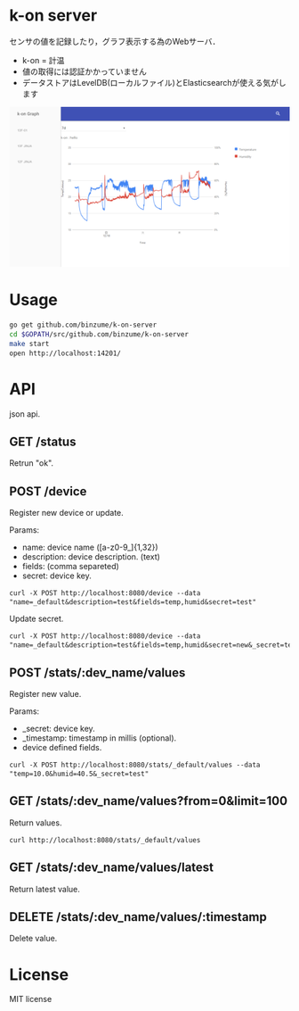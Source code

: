 # k-on server

センサの値を記録したり，グラフ表示する為のWebサーバ．

- k-on = 計温
- 値の取得には認証かかっていません
- データストアはLevelDB(ローカルファイル)とElasticsearchが使える気がします

![chart sample](doc/images/chart01.png)


# Usage

```bash
go get github.com/binzume/k-on-server
cd $GOPATH/src/github.com/binzume/k-on-server
make start
open http://localhost:14201/
```

# API

json api.

## GET /status

Retrun "ok".


## POST /device

Register new device or update.


Params:

- name: device name ([a-z0-9_]{1,32})
- description: device description. (text)
- fields: (comma separeted)
- secret: device key.


```
curl -X POST http://localhost:8080/device --data "name=_default&description=test&fields=temp,humid&secret=test"
```


Update secret.

```
curl -X POST http://localhost:8080/device --data "name=_default&description=test&fields=temp,humid&secret=new&_secret=test"
```

## POST /stats/:dev_name/values

Register new value.

Params:

- _secret: device key.
- _timestamp: timestamp in millis (optional).
- device defined fields.

```
curl -X POST http://localhost:8080/stats/_default/values --data "temp=10.0&humid=40.5&_secret=test"
```



## GET /stats/:dev_name/values?from=0&limit=100

Return values.

```
curl http://localhost:8080/stats/_default/values
```


## GET /stats/:dev_name/values/latest

Return latest value.

## DELETE /stats/:dev_name/values/:timestamp

Delete value.


# License

MIT license
